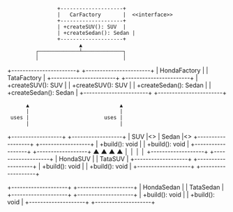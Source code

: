                     +--------------------+
                    |   CarFactory       |  <<interface>>
                    +--------------------+
                    | +createSUV(): SUV  |
                    | +createSedan(): Sedan |
                    +--------------------+
                           ▲
             ┌─────────────┴─────────────┐
             │                           │
+-----------------------+   +-----------------------+
|     HondaFactory      |   |     TataFactory       |
+-----------------------+   +-----------------------+
| +createSUV(): SUV     |   | +createSUV(): SUV     |
| +createSedan(): Sedan |   | +createSedan(): Sedan |
+-----------------------+   +-----------------------+

          ▲                             ▲
          |                             |
     uses |                        uses |
          |                             |
+------------------+        +------------------+
|       SUV        |<<interface>>     |      Sedan      |<<interface>>
+------------------+        +------------------+
| +build(): void   |        | +build(): void   |
+------------------+        +------------------+
▲     ▲                     ▲       ▲
│     │                     │       │
+-------------------+    +-------------------+
|    HondaSUV       |    |     TataSUV       |
+-------------------+    +-------------------+
| +build(): void    |    | +build(): void    |
+-------------------+    +-------------------+

+--------------------+   +--------------------+
|   HondaSedan       |   |    TataSedan       |
+--------------------+   +--------------------+
| +build(): void     |   | +build(): void     |
+--------------------+   +--------------------+
